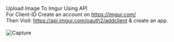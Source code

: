 Upload Image To Imgur Using API
<br>
For Client-ID Create an account on https://imgur.com/
<br>
Then Visit: https://api.imgur.com/oauth2/addclient & create an app.
<br><br>
![Capture](https://github.com/durjoyd390/Upload-Image-To-Imgur-Using-API/assets/73610695/a1be12bd-1067-4788-939b-1786cc3e8ad9)
